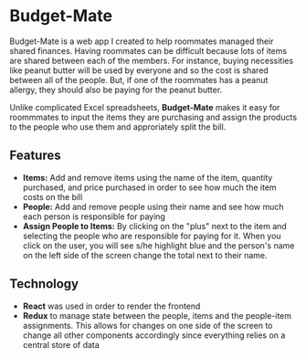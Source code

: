 # Budget-Mate
Budget-Mate is a web app I created to help roommates managed their shared finances. Having roommates can be difficult because lots of items are shared between each of the members. For instance, buying necessities like peanut butter will be used by everyone and so the cost is shared between all of the people. But, if one of the roommates has a peanut allergy, they should also be paying for the peanut butter. 

Unlike complicated Excel spreadsheets, **Budget-Mate** makes it easy for roommmates to input the items they are purchasing and assign the products to the people who use them and approriately split the bill.

## Features
* **Items:** Add and remove items using the name of the item, quantity purchased, and price purchased in order to see how much the item costs on the bill
* **People:** Add and remove people using their name and see how much each person is responsible for paying
* **Assign People to Items:** By clicking on the "plus" next to the item and selecting the people who are responsible for paying for it. When you click on the user, you will see s/he highlight blue and the person's name on the left side of the screen change the total next to their name.

## Technology
* **React** was used in order to render the frontend
* **Redux** to manage state between the people, items and the people-item assignments. This allows for changes on one side of the screen to change all other components accordingly since everything relies on a central store of data